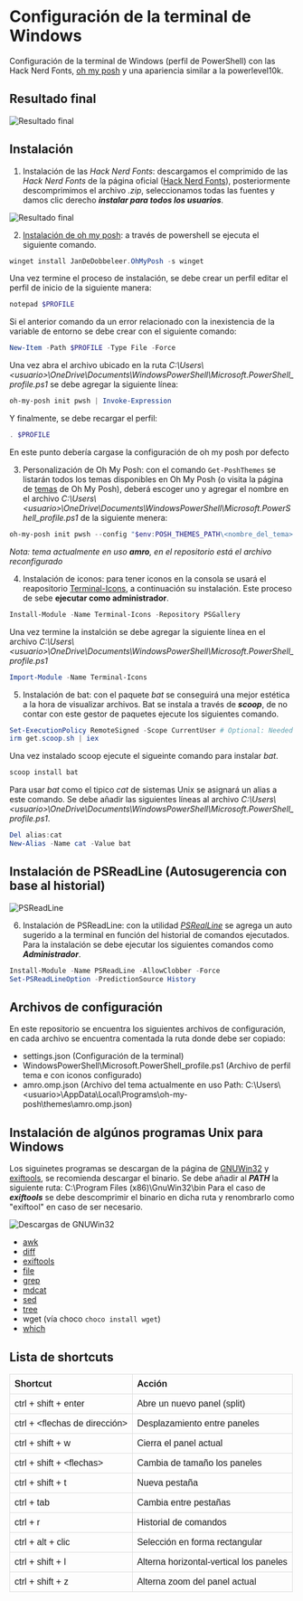 # Configuración de la terminal de Windows

Configuración de la terminal de Windows (perfil de PowerShell) con las Hack Nerd Fonts, [oh my posh](https://ohmyposh.dev) y una apariencia similar a la powerlevel10k.

## Resultado final 

![Resultado final](./assets/resultado_final.png)

## Instalación 

1. Instalación de las _Hack Nerd Fonts_: descargamos el comprimido de las _Hack Nerd Fonts_ de la página oficial ([Hack Nerd Fonts](https://www.nerdfonts.com/font-downloads)), posteriormente descomprimimos el archivo _.zip_, seleccionamos todas las fuentes y damos clic derecho ***instalar para todos los usuarios***. 

![Resultado final](./assets/hack_nerd_fonts.png)

2.  [Instalación de oh my posh](https://ohmyposh.dev/docs/installation/windows): a través de powershell se ejecuta el siguiente comando.

```powershell
winget install JanDeDobbeleer.OhMyPosh -s winget
```

Una vez termine el proceso de instalación, se debe crear un perfil editar el perfil de inicio de la siguiente manera:

```powershell
notepad $PROFILE
```

Si el anterior comando da un error relacionado con la inexistencia de la variable de entorno se debe crear con el siguiente comando:

```powershell
New-Item -Path $PROFILE -Type File -Force
```

Una vez abra el archivo ubicado en la ruta _C:\\Users\\\<usuario\>\\OneDrive\\Documents\\WindowsPowerShell\\Microsoft.PowerShell_profile.ps1_  se debe agregar la siguiente línea:

```powershell
oh-my-posh init pwsh | Invoke-Expression
```

Y finalmente, se debe recargar el perfil:

```powershell
. $PROFILE
```

En este punto debería cargase la configuración de oh my posh por defecto

3. Personalización de Oh My Posh: con el comando `Get-PoshThemes` se listarán todos los temas disponibles en Oh My Posh (o visita la página de [temas](https://ohmyposh.dev/docs/themes) de Oh My Posh), deberá escoger uno y agregar el nombre en el archivo _C:\\Users\\\<usuario\>\\OneDrive\\Documents\\WindowsPowerShell\\Microsoft.PowerShell_profile.ps1_ de la siguiente menera:

```powershell
oh-my-posh init pwsh --config "$env:POSH_THEMES_PATH\<nombre_del_tema>.omp.json" | Invoke-Expression
```
_Nota: tema actualmente en uso **amro**, en el repositorio está el archivo reconfigurado_

4. Instalación de iconos: para tener iconos en la consola se usará el reapositorio [Terminal-Icons](https://github.com/devblackops/Terminal-Icons), a continuación su instalación. Este proceso de sebe **ejecutar como administrador**.

```powershell
Install-Module -Name Terminal-Icons -Repository PSGallery
```

Una vez termine la instalción se debe agregar la siguiente línea en el archivo _C:\\Users\\\<usuario\>\\OneDrive\\Documents\\WindowsPowerShell\\Microsoft.PowerShell_profile.ps1_

```powershell
Import-Module -Name Terminal-Icons
````

5. Instalación de bat: con el paquete _bat_ se conseguirá una mejor estética a la hora de visualizar archivos. Bat se instala a través de ***scoop***, de no contar con este gestor de paquetes ejecute los siguientes comando.

```powershell
Set-ExecutionPolicy RemoteSigned -Scope CurrentUser # Optional: Needed to run a remote script the first time
irm get.scoop.sh | iex
```

Una vez instalado scoop ejecute el sigueinte comando para instalar _bat_.

```powershell
scoop install bat
```

Para usar _bat_ como el tipico _cat_ de sistemas Unix se asignará un alias a este comando. Se debe añadir las siguientes líneas al archivo _C:\\Users\\\<usuario\>\\OneDrive\\Documents\\WindowsPowerShell\\Microsoft.PowerShell_profile.ps1_.

```powershell
Del alias:cat
New-Alias -Name cat -Value bat
```
## Instalación de PSReadLine (Autosugerencia con base al historial)

![PSReadLine](./assets/psreadline.png)

6. Instalación de PSReadLine: con la utilidad [_PSRealLine_](https://learn.microsoft.com/en-us/powershell/module/psreadline/about/about_psreadline?view=powershell-7.3) se agrega un auto sugerido a la terminal en función del historial de comandos ejecutados. Para la instalación se debe ejecutar los siguientes comandos como ***Administrador***.

```powershell
Install-Module -Name PSReadLine -AllowClobber -Force
Set-PSReadLineOption -PredictionSource History
```

## Archivos de configuración

En este repositorio se encuentra los siguientes archivos de configuración, en cada archivo se encuentra comentada la ruta donde debe ser copiado:
- settings.json (Configuración de la terminal)
- WindowsPowerShell\Microsoft.PowerShell_profile.ps1 (Archivo de perfil tema e con iconos configurado)
- amro.omp.json (Archivo del tema actualmente en uso Path: C:\\Users\\\<usuario\>\\AppData\\Local\\Programs\\oh-my-posh\\themes\\amro.omp.json)

## Instalación de algúnos programas Unix para Windows
Los siguinetes programas se descargan de la página de [GNUWin32](https://gnuwin32.sourceforge.net/packages.html) y [exiftools](https://exiftool.org/), se recomienda descargar el binario. Se debe añadir al ***PATH*** la siguiente ruta: C:\\Program Files (x86)\\GnuWin32\\bin
Para el caso de ***exiftools*** se debe descomprimir el binario en dicha ruta y renombrarlo como "exiftool" en caso de ser necesario.

![Descargas de GNUWin32](./assets/gnuwin32.png)

- [awk](https://gnuwin32.sourceforge.net/packages/gawk.htm)
- [diff](https://gnuwin32.sourceforge.net/packages/diffutils.htm)
- [exiftools](https://exiftool.org/)
- [file](https://gnuwin32.sourceforge.net/packages/file.htm)
- [grep](https://gnuwin32.sourceforge.net/packages/grep.htm)
- [mdcat](https://github.com/swsnr/mdcat/releases)
- [sed](https://gnuwin32.sourceforge.net/packages/sed.htm)
- [tree](https://gnuwin32.sourceforge.net/packages/tree.htm)
- wget (vía choco `choco install wget`)
- [which](https://gnuwin32.sourceforge.net/packages/which.htm)


## Lista de shortcuts 

<table style="font-family: arial, sans-serif; border-collapse: collapse; width: 100%;">
	<tr style="border: 1px solid #dddddd; text-align: left; padding: 8px;">
		<td style="border: 1px solid #dddddd; text-align: left; padding: 8px;"><strong>Shortcut</strong></td>
		<td style="border: 1px solid #dddddd; text-align: left; padding: 8px;"><strong>Acción</strong></td>
	</tr>
	<tr  style="border: 1px solid #dddddd; text-align: left; padding: 8px;">
		<td style="border: 1px solid #dddddd; text-align: left; padding: 8px;">ctrl + shift + enter</td>
		<td style="border: 1px solid #dddddd; text-align: left; padding: 8px;">Abre un nuevo panel (split)</td>
	</tr>
	<tr  style="border: 1px solid #dddddd; text-align: left; padding: 8px;">
		<td style="border: 1px solid #dddddd; text-align: left; padding: 8px;">ctrl + &ltflechas de dirección&gt</td>
		<td style="border: 1px solid #dddddd; text-align: left; padding: 8px;">Desplazamiento entre paneles</td>
	</tr>
	<tr  style="border: 1px solid #dddddd; text-align: left; padding: 8px;">
		<td style="border: 1px solid #dddddd; text-align: left; padding: 8px;">ctrl + shift + w</td>
		<td style="border: 1px solid #dddddd; text-align: left; padding: 8px;">Cierra el panel actual</td>
	</tr>
	<tr  style="border: 1px solid #dddddd; text-align: left; padding: 8px;">
		<td style="border: 1px solid #dddddd; text-align: left; padding: 8px;">ctrl + shift + &ltflechas&gt</td>
		<td style="border: 1px solid #dddddd; text-align: left; padding: 8px;">Cambia de tamaño los paneles</td>
	</tr>
	<tr  style="border: 1px solid #dddddd; text-align: left; padding: 8px;">
		<td style="border: 1px solid #dddddd; text-align: left; padding: 8px;">ctrl + shift + t</td>
		<td style="border: 1px solid #dddddd; text-align: left; padding: 8px;">Nueva pestaña</td>
	</tr>
	<tr  style="border: 1px solid #dddddd; text-align: left; padding: 8px;">
		<td style="border: 1px solid #dddddd; text-align: left; padding: 8px;">ctrl + tab</td>
		<td style="border: 1px solid #dddddd; text-align: left; padding: 8px;">Cambia entre pestañas</td>
	</tr>
	<tr  style="border: 1px solid #dddddd; text-align: left; padding: 8px;">
		<td style="border: 1px solid #dddddd; text-align: left; padding: 8px;">ctrl + r</td>
		<td style="border: 1px solid #dddddd; text-align: left; padding: 8px;">Historial de comandos</td>
	</tr>
	<tr  style="border: 1px solid #dddddd; text-align: left; padding: 8px;">
		<td style="border: 1px solid #dddddd; text-align: left; padding: 8px;">ctrl + alt + clic</td>
		<td style="border: 1px solid #dddddd; text-align: left; padding: 8px;">Selección en forma rectangular</td>
	</tr>
	<tr  style="border: 1px solid #dddddd; text-align: left; padding: 8px;">
		<td style="border: 1px solid #dddddd; text-align: left; padding: 8px;">ctrl + shift + l</td>
		<td style="border: 1px solid #dddddd; text-align: left; padding: 8px;">Alterna horizontal-vertical los paneles</td>
	</tr>
	<tr  style="border: 1px solid #dddddd; text-align: left; padding: 8px;">
		<td style="border: 1px solid #dddddd; text-align: left; padding: 8px;">ctrl + shift + z</td>
		<td style="border: 1px solid #dddddd; text-align: left; padding: 8px;">Alterna zoom del panel actual</td>
	</tr>
</table>
